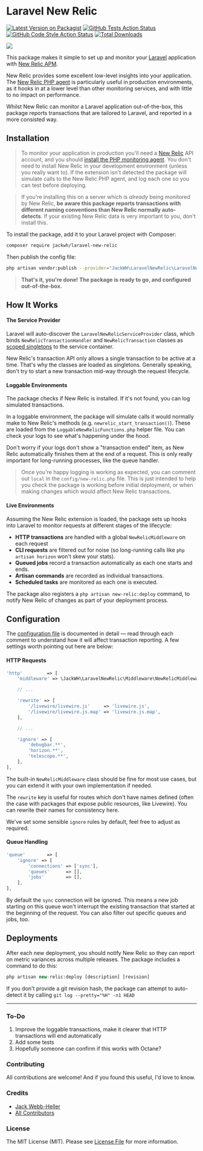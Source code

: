 # Laravel New Relic

[![Latest Version on Packagist](https://img.shields.io/packagist/v/jackwh/laravel-new-relic.svg?style=flat-square)](https://packagist.org/packages/jackwh/laravel-new-relic)
[![GitHub Tests Action Status](https://img.shields.io/github/workflow/status/jackwh/laravel-new-relic/run-tests?label=tests)](https://github.com/jackwh/laravel-new-relic/actions?query=workflow%3Arun-tests+branch%3Amain)
[![GitHub Code Style Action Status](https://img.shields.io/github/workflow/status/jackwh/laravel-new-relic/Check%20&%20fix%20styling?label=code%20style)](https://github.com/jackwh/laravel-new-relic/actions?query=workflow%3A"Check+%26+fix+styling"+branch%3Amain)
[![Total Downloads](https://img.shields.io/packagist/dt/jackwh/laravel-new-relic.svg?style=flat-square)](https://packagist.org/packages/jackwh/laravel-new-relic)

<img src="https://banners.beyondco.de/New%20Relic%20for%20Laravel.png?theme=light&packageManager=composer+require&packageName=jackwh%2Flaravel-new-relic&pattern=circuitBoard&style=style_1&description=New+Relic+performance+monitoring%2C+optimised+for+Laravel+applications.&md=1&showWatermark=1&fontSize=125px&images=https%3A%2F%2Flaravel.com%2Fimg%2Flogomark.min.svg"/>

This package makes it simple to set up and monitor your [Laravel](https://laravel.com) application with [New Relic APM](https://newrelic.com/products/application-monitoring).

New Relic provides some excellent low-level insights into your application. The [New Relic PHP agent](https://docs.newrelic.com/docs/apm/agents/php-agent/getting-started/introduction-new-relic-php/) is particularly useful in production environments, as it hooks in at a lower level than other monitoring services, and with little to no impact on performance.

Whilst New Relic can monitor a Laravel application out-of-the-box, this package reports transactions that are tailored to Laravel, and reported in a more consisted way.

## Installation

> To monitor your application in production you'll need a [New Relic](https://newrelic.com) API account, and you should [install the PHP monitoring agent](https://docs.newrelic.com/docs/apm/agents/php-agent/installation/php-agent-installation-overview/). You don't need to install New Relic in your development environment (unless you really want to). If the extension isn't detected the package will simulate calls to the New Relic PHP agent, and log each one so you can test before deploying.

> If you're installing this on a server which is *already* being monitored by New Relic, **be aware this package reports transactions with different naming conventions than New Relic normally auto-detects**. If your existing New Relic data is very important to you, don't install this.

To install the package, add it to your Laravel project with Composer:

```bash
composer require jackwh/laravel-new-relic
```

Then publish the config file:

```bash
php artisan vendor:publish --provider="JackWH\LaravelNewRelic\LaravelNewRelicServiceProvider"
```

> **That's it, you're done! The package is ready to go, and configured out-of-the-box.**

## How It Works

#### The Service Provider

Laravel will auto-discover the `LaravelNewRelicServiceProvider` class, which binds `NewRelicTransactionHandler` and `NewRelicTransaction` classes as [scoped singletons](https://laravel.com/docs/9.x/container#binding-scoped) to the service container.

New Relic's transaction API only allows a single transaction to be active at a time. That's why the classes are loaded as singletons. Generally speaking, don't try to start a new transaction mid-way through the request lifecycle.

#### Loggable Environments
The package checks if New Relic is installed. If it's not found, you can log simulated transactions.

In a loggable environment, the package will simulate calls it would normally make to New Relic's methods (e.g. `newrelic_start_transaction()`). These are loaded from the `LoggableNewRelicFunctions.php` helper file. You can check your logs to see what's happening under the hood.

Don't worry if your logs don't show a "transaction ended" item, as New Relic automatically finishes them at the end of a request. This is only really important for long-running processes, like the queue handler.

> Once you're happy logging is working as expected, you can comment out `local` in the `config/new-relic.php` file.
> This is just intended to help you check the package is working before initial deployment, or when making changes
> which would affect New Relic transactions.

#### Live Environments
Assuming the New Relic extension is loaded, the package sets up hooks into Laravel to monitor requests at different stages of the lifecycle:
- **HTTP transactions** are handled with a global `NewRelicMiddleware` on each request
- **CLI requests** are filtered out for noise (so long-running calls like `php artisan horizon` won't skew your stats). 
- **Queued jobs** record a transaction automatically as each one starts and ends.
- **Artisan commands** are recorded as individual transactions.
- **Scheduled tasks** are monitored as each one is executed.

The package also registers a `php artisan new-relic:deploy` command, to notify New Relic of changes as part of your deployment process.

## Configuration

The [configuration file](config/new-relic.php) is documented in detail — read through each comment to understand how it will affect transaction reporting. A few settings worth pointing out here are below:

#### HTTP Requests
```php
'http'         => [
    'middleware' => \JackWH\LaravelNewRelic\Middleware\NewRelicMiddleware::class,

    // ...

    'rewrite' => [
        '/livewire/livewire.js'     => 'livewire.js',
        '/livewire/livewire.js.map' => 'livewire.js.map',
    ],

    // ...

    'ignore' => [
        'debugbar.**',
        'horizon.**',
        'telescope.**',
    ],
],
```

The built-in `NewRelicMiddleware` class should be fine for most use cases, but you can extend it with your own implementation if needed. 

The `rewrite` key is useful for routes which don't have names defined (often the case with packages that expose public resources, like Livewire). You can rewrite their names for consistency here.

We've set some sensible `ignore` rules by default, feel free to adjust as required.

#### Queue Handling
```php
'queue'        => [
    'ignore' => [
        'connections' => ['sync'],
        'queues'      => [],
        'jobs'        => [],
    ],
],
```

By default the `sync` connection will be ignored. This means a new job starting on this queue won't interrupt the existing transaction that started at the beginning of the request. You can also filter out specific queues and jobs, too.

## Deployments

After each new deployment, you should notify New Relic so they can report on metric variances across multiple releases. The package includes a command to do this:

```php
php artisan new-relic:deploy [description] [revision]
```

If you don't provide a git revision hash, the package can attempt to auto-detect it by calling `git log --pretty="%H" -n1 HEAD`

---

### To-Do

1. Improve the loggable transactions, make it clearer that HTTP transactions will end automatically
2. Add some tests
3. Hopefully someone can confirm if this works with Octane?

### Contributing

All contributions are welcome! And if you found this useful, I'd love to know.

### Credits

- [Jack Webb-Heller](https://github.com/JackWH)
- [All Contributors](../../contributors)

### License

The MIT License (MIT). Please see [License File](LICENSE.md) for more information.
